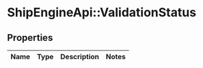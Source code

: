 # ShipEngineApi::ValidationStatus

## Properties
Name | Type | Description | Notes
------------ | ------------- | ------------- | -------------


